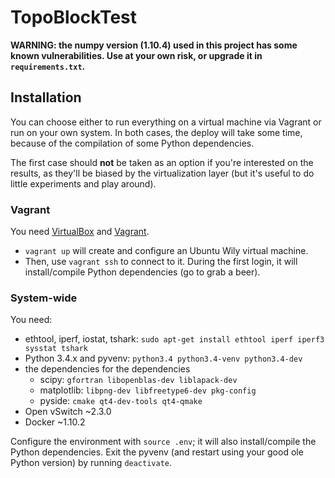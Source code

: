 # TopoBlockTest


**WARNING: the numpy version (1.10.4) used in this project has some known vulnerabilities. Use at your own risk, or upgrade it in `requirements.txt`.**


## Installation

You can choose either to run everything on a virtual machine via Vagrant or run on your own system. In both cases, the deploy will take some time, because of the compilation of some Python dependencies.

The first case should **not** be taken as an option if you're interested on the results, as they'll be biased by the virtualization layer (but it's useful to do little experiments and play around).


### Vagrant
You need [VirtualBox](https://www.virtualbox.org/) and [Vagrant](https://www.vagrantup.com/).

* `vagrant up` will create and configure an Ubuntu Wily virtual machine.
* Then, use `vagrant ssh` to connect to it. During the first login, it will install/compile Python dependencies (go to grab a beer).


### System-wide
You need:

* ethtool, iperf, iostat, tshark: `sudo apt-get install ethtool iperf iperf3 sysstat tshark`
* Python 3.4.x and pyvenv: `python3.4 python3.4-venv python3.4-dev`
* the dependencies for the dependencies
  * scipy: `gfortran libopenblas-dev liblapack-dev`
  * matplotlib: `libpng-dev libfreetype6-dev pkg-config`
  * pyside: `cmake qt4-dev-tools qt4-qmake`
* Open vSwitch ~2.3.0
* Docker ~1.10.2

Configure the environment with `source .env`; it will also install/compile the Python dependencies. Exit the pyvenv (and restart using your good ole Python version) by running `deactivate`.
